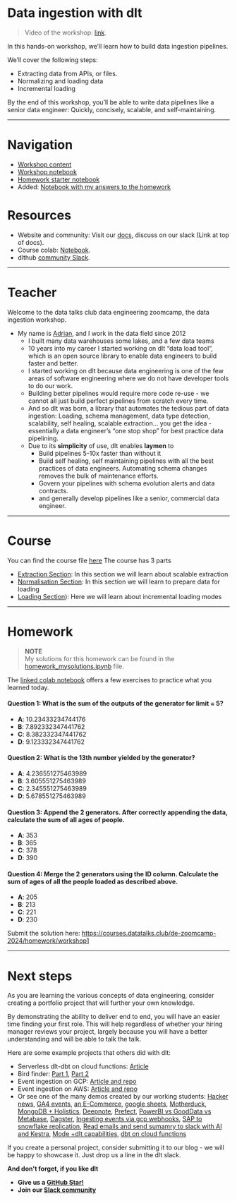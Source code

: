 # Data ingestion with dlt

> Video of the workshop: [link](https://www.youtube.com/watch?v=oLXhBM7nf2Q).

​In this hands-on workshop, we’ll learn how to build data ingestion pipelines.

​We’ll cover the following steps:

* ​Extracting data from APIs, or files.
* ​Normalizing and loading data
* ​Incremental loading

​By the end of this workshop, you’ll be able to write data pipelines like a senior data engineer: Quickly, concisely, scalable, and self-maintaining.

--- 

# Navigation

* [Workshop content](dlt_resources/data_ingestion_workshop.md)
* [Workshop notebook](dlt_resources/workshop.ipynb)
* [Homework starter notebook](dlt_resources/homework_starter.ipynb)
* Added: [Notebook with my answers to the homework](./dlt_resources/homework_mysolutions.ipynb)

# Resources

- Website and community: Visit our [docs](https://dlthub.com/docs/intro), discuss on our slack (Link at top of docs).
- Course colab: [Notebook](https://colab.research.google.com/drive/1kLyD3AL-tYf_HqCXYnA3ZLwHGpzbLmoj#scrollTo=5aPjk0O3S_Ag&forceEdit=true&sandboxMode=true).
- dlthub [community Slack](https://dlthub.com/community).

---

# Teacher

Welcome to the data talks club data engineering zoomcamp, the data ingestion workshop.

- My name is [Adrian](https://www.linkedin.com/in/data-team/), and I work in the data field since 2012
    - I built many data warehouses some lakes, and a few data teams
    - 10 years into my career I started working on dlt “data load tool”, which is an open source library to enable data engineers to build faster and better.
    - I started working on dlt because data engineering is one of the few areas of software engineering where we do not have developer tools to do our work.
    - Building better pipelines would require more code re-use - we cannot all just build perfect pipelines from scratch every time.
    - And so dlt was born, a library that automates the tedious part of data ingestion: Loading, schema management, data type detection, scalability, self healing, scalable extraction… you get the idea - essentially a data engineer’s “one stop shop” for best practice data pipelining.
    - Due to its **simplicity** of use, dlt enables **laymen** to
        - Build pipelines 5-10x faster than without it
        - Build self healing, self maintaining pipelines with all the best practices of data engineers. Automating schema changes removes the bulk of maintenance efforts.
        - Govern your pipelines with schema evolution alerts and data contracts.
        - and generally develop pipelines like a senior, commercial data engineer.

--- 

# Course
You can find the course file [here](./dlt_resources/data_ingestion_workshop.md)
The course has 3 parts
- [Extraction Section](./dlt_resources/data_ingestion_workshop.md#extracting-data): In this section we will learn about scalable extraction
- [Normalisation Section](./dlt_resources/data_ingestion_workshop.md#normalisation): In this section we will learn to prepare data for loading
- [Loading Section](./dlt_resources/data_ingestion_workshop.md#incremental-loading)): Here we will learn about incremental loading modes

---

# Homework

> **NOTE**  
> My solutions for this homework can be found in the [homework_mysolutions.ipynb](./dlt_resources/homework_mysolutions.ipynb) file.

The [linked colab notebook](https://colab.research.google.com/drive/1Te-AT0lfh0GpChg1Rbd0ByEKOHYtWXfm#scrollTo=wLF4iXf-NR7t&forceEdit=true&sandboxMode=true) offers a few exercises to practice what you learned today.


#### Question 1: What is the sum of the outputs of the generator for limit = 5?
- **A**: 10.23433234744176
- **B**: 7.892332347441762
- **C**: 8.382332347441762
- **D**: 9.123332347441762

#### Question 2: What is the 13th number yielded by the generator?
- **A**: 4.236551275463989
- **B**: 3.605551275463989
- **C**: 2.345551275463989
- **D**: 5.678551275463989

#### Question 3: Append the 2 generators. After correctly appending the data, calculate the sum of all ages of people.
- **A**: 353
- **B**: 365
- **C**: 378
- **D**: 390

#### Question 4: Merge the 2 generators using the ID column. Calculate the sum of ages of all the people loaded as described above.
- **A**: 205
- **B**: 213
- **C**: 221
- **D**: 230

Submit the solution here: https://courses.datatalks.club/de-zoomcamp-2024/homework/workshop1

--- 
# Next steps

As you are learning the various concepts of data engineering, 
consider creating a portfolio project that will further your own knowledge.

By demonstrating the ability to deliver end to end, you will have an easier time finding your first role. 
This will help regardless of whether your hiring manager reviews your project, largely because you will have a better 
understanding and will be able to talk the talk.

Here are some example projects that others did with dlt:
- Serverless dlt-dbt on cloud functions: [Article](https://docs.getdbt.com/blog/serverless-dlt-dbt-stack)
- Bird finder: [Part 1](https://publish.obsidian.md/lough-on-data/blogs/bird-finder-via-dlt-i), [Part 2](https://publish.obsidian.md/lough-on-data/blogs/bird-finder-via-dlt-ii)
- Event ingestion on GCP: [Article and repo](https://dlthub.com/docs/blog/streaming-pubsub-json-gcp)
- Event ingestion on AWS: [Article and repo](https://dlthub.com/docs/blog/dlt-aws-taktile-blog)
- Or see one of the many demos created by our working students: [Hacker news](https://dlthub.com/docs/blog/hacker-news-gpt-4-dashboard-demo), 
[GA4 events](https://dlthub.com/docs/blog/ga4-internal-dashboard-demo), 
[an E-Commerce](https://dlthub.com/docs/blog/postgresql-bigquery-metabase-demo), 
[google sheets](https://dlthub.com/docs/blog/google-sheets-to-data-warehouse-pipeline), 
[Motherduck](https://dlthub.com/docs/blog/dlt-motherduck-demo), 
[MongoDB + Holistics](https://dlthub.com/docs/blog/MongoDB-dlt-Holistics), 
[Deepnote](https://dlthub.com/docs/blog/deepnote-women-wellness-violence-tends), 
[Prefect](https://dlthub.com/docs/blog/dlt-prefect),
[PowerBI vs GoodData vs Metabase](https://dlthub.com/docs/blog/semantic-modeling-tools-comparison),
[Dagster](https://dlthub.com/docs/blog/dlt-dagster),
[Ingesting events via gcp webhooks](https://dlthub.com/docs/blog/dlt-webhooks-on-cloud-functions-for-event-capture),
[SAP to snowflake replication](https://dlthub.com/docs/blog/sap-hana-to-snowflake-demo-blog),
[Read emails and send sumamry to slack with AI and Kestra](https://dlthub.com/docs/blog/dlt-kestra-demo-blog),
[Mode +dlt capabilities](https://dlthub.com/docs/blog/dlt-mode-blog),
[dbt on cloud functions](https://dlthub.com/docs/blog/dlt-dbt-runner-on-cloud-functions)


If you create a personal project, consider submitting it to our blog - we will be happy to showcase it. Just drop us a line in the dlt slack.



**And don't forget, if you like dlt**
- **Give us a [GitHub Star!](https://github.com/dlt-hub/dlt)**
- **Join our [Slack community](https://dlthub.com/community)**


